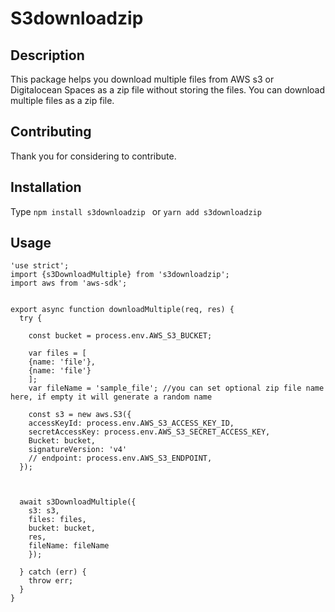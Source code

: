 # S3downloadzip

## Description
This package helps you download multiple files from AWS s3 or Digitalocean Spaces as a zip file without storing the files. 
You can download multiple files as a zip file.

## Contributing

Thank you for considering to contribute.

## Installation

Type ```npm install s3downloadzip ``` or ```yarn add s3downloadzip``` 


## Usage

```
'use strict';
import {s3DownloadMultiple} from 's3downloadzip';
import aws from 'aws-sdk';


export async function downloadMultiple(req, res) {
  try {

    const bucket = process.env.AWS_S3_BUCKET;

    var files = [
    {name: 'file'},
    {name: 'file'}
    ];
    var fileName = 'sample_file'; //you can set optional zip file name here, if empty it will generate a random name

    const s3 = new aws.S3({
    accessKeyId: process.env.AWS_S3_ACCESS_KEY_ID,
    secretAccessKey: process.env.AWS_S3_SECRET_ACCESS_KEY,
    Bucket: bucket,
    signatureVersion: 'v4'
    // endpoint: process.env.AWS_S3_ENDPOINT,
  });



  await s3DownloadMultiple({
    s3: s3, 
    files: files, 
    bucket: bucket,
    res,
    fileName: fileName 
    });

  } catch (err) {
    throw err;
  }
}

```